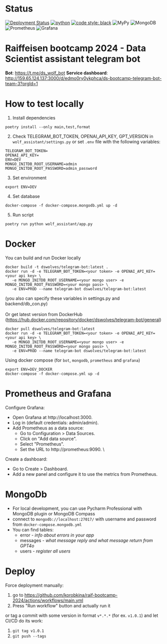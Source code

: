 # Status 
[![Deployment Status](https://github.com/korobkina/raif-bootcamp-2024/actions/workflows/main.yml/badge.svg)](https://github.com/korobkina/raif-bootcamp-2024/actions/workflows/main.yml) [![python](https://img.shields.io/badge/Python-3.9-3776AB.svg?style=flat&logo=python&logoColor=white)](https://www.python.org) [![code style: black](https://img.shields.io/badge/code%20style-black-000000.svg)](https://github.com/psf/black) ![MyPy](https://img.shields.io/badge/type%20checker-MyPy-violet) ![MongoDB](https://img.shields.io/badge/database-MongoDB-green) ![Prometheus](https://img.shields.io/badge/monitoring-Prometheus-orange) ![Grafana](https://img.shields.io/badge/monitoring-Grafana-red) 


# Raiffeisen bootcamp 2024 - Data Scientist assistant telegram bot

**Bot**: https://t.me/ds_wolf_bot
**Service dashboard**: http://159.65.124.137:3000/d/edmo0ry0ykphca/ds-bootcamp-telegram-bot-team-3?orgId=1 


# How to test locally
1. Install dependencies
```
poetry install --only main,test,format
```
2. Check TELEGRAM_BOT_TOKEN, OPENAI_API_KEY, GPT_VERSION in `wolf_assistant/settings.py` or set `.env` file
with the following variables:
```
TELEGRAM_BOT_TOKEN=
OPENAI_API_KEY=
ENV=DEV
MONGO_INITDB_ROOT_USERNAME=admin
MONGO_INITDB_ROOT_PASSWORD=admin_password
```
3. Set environment 
```
export ENV=DEV
```
4. Set database
```
docker-compose -f docker-compose.mongodb.yml up -d
```
5. Run script
```
poetry run python wolf_assistant/app.py
```


# Docker
You can build and run Docker locally 
```
docker build -t dswolves/telegram-bot:latest .
docker run -d -e TELEGRAM_BOT_TOKEN=<your token> -e OPENAI_API_KEY=<your api key> \
   -e MONGO_INITDB_ROOT_USERNAME=<your mongo user> -e MONGO_INITDB_ROOT_PASSWORD=<your mongo pass> \
   -e ENV=PROD --name telegram-bot dswolves/telegram-bot:latest
```
(you also can specify these variables in settings.py and backend/db_con.py) \
\
Or get latest version from DockerHub (https://hub.docker.com/repository/docker/dswolves/telegram-bot/general)
```
docker pull dswolves/telegram-bot:latest
docker run -d -e TELEGRAM_BOT_TOKEN=<your token> -e OPENAI_API_KEY=<your api key> \
   -e MONGO_INITDB_ROOT_USERNAME=<your mongo user> -e MONGO_INITDB_ROOT_PASSWORD=<your mongo pass> \
   -e ENV=PROD --name telegram-bot dswolves/telegram-bot:latest
```

Using docker compose (for `bot`, `mongodb`, `prometheus` and `grafana`)
```
export ENV=DEV_DOCKER
docker-compose -f docker-compose.yml up -d
```
# Prometheus and Grafana

Configure Grafana:
- Open Grafana at http://localhost:3000.
- Log in (default credentials: admin/admin).
- Add Prometheus as a data source:
  - Go to Configuration > Data Sources.
  - Click on "Add data source".
  - Select "Prometheus".
  - Set the URL to http://prometheus:9090. \

Create a dashboard:
- Go to Create > Dashboard.
- Add a new panel and configure it to use the metrics from Prometheus.

# MongoDb
- For local development, you can use Pycharm Professional with MongoDB plugin or MongoDB Compass
- connect to `mongodb://localhost:27017/` with username and password from `docker-compose.mongodb.yml`
- You can find tables:
  - error - *info about errors in your app*
  - messages - *what message reply and what message return from GPT4o*
  - users - *register all users*


# Deploy

Force deployment manually:
1. go to https://github.com/korobkina/raif-bootcamp-2024/actions/workflows/main.yml
2. Press "Run workflow" button and actually run it

or tag a commit with some version in format `v*.*.*` (for ex. `v1.0.1`) and let CI/CD do its work:
1. `git tag v1.0.1`
2. `git push --tags`